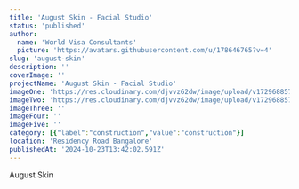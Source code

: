 ```yaml
---
title: 'August Skin - Facial Studio'
status: 'published'
author:
  name: 'World Visa Consultants'
  picture: 'https://avatars.githubusercontent.com/u/178646765?v=4'
slug: 'august-skin'
description: ''
coverImage: ''
projectName: 'August Skin - Facial Studio'
imageOne: 'https://res.cloudinary.com/djvvz62dw/image/upload/v1729688572/greywall/projects/Auguste%20Skin%20Images/AugusteSkinImage2_buiado.webp'
imageTwo: 'https://res.cloudinary.com/djvvz62dw/image/upload/v1729688572/greywall/projects/Auguste%20Skin%20Images/AugusteSkinImage1_hys4p9.webp'
imageThree: ''
imageFour: ''
imageFive: ''
category: [{"label":"construction","value":"construction"}]
location: 'Residency Road Bangalore'
publishedAt: '2024-10-23T13:42:02.591Z'
---
```


August Skin